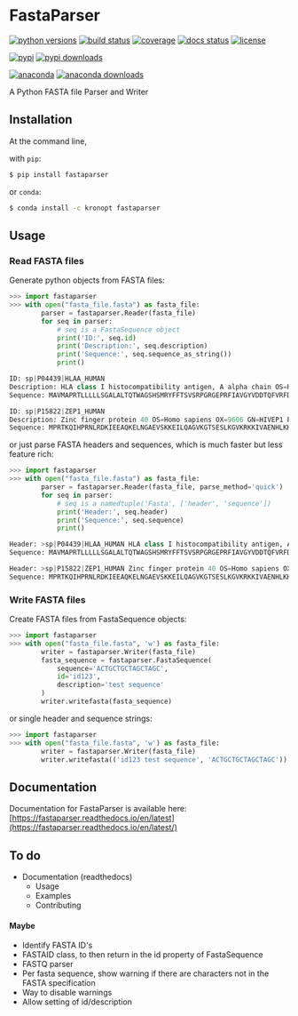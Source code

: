 # FastaParser

[![python versions](https://img.shields.io/pypi/pyversions/fastaparser "supported python versions")](https://pypi.org/project/fastaparser)
[![build status](https://github.com/Kronopt/FastaParser/workflows/CI/badge.svg "build status")](https://github.com/Kronopt/FastaParser/actions?query=workflow%3ACI)
[![coverage](https://codecov.io/gh/Kronopt/FastaParser/branch/master/graph/badge.svg "code coverage")](https://codecov.io/gh/Kronopt/FastaParser)
[![docs status](https://readthedocs.org/projects/fastaparser/badge/?version=latest "documentation build status")](https://fastaparser.readthedocs.io/en/latest/?badge=latest)
[![license](https://img.shields.io/pypi/l/fastaparser "license")](https://github.com/Kronopt/fastaparser/blob/master/LICENSE)

[![pypi](https://img.shields.io/pypi/v/fastaparser "pypi package")](https://pypi.org/project/fastaparser)
[![pypi downloads](https://img.shields.io/pypi/dm/fastaparser "pypi downloads")](https://pypi.org/project/fastaparser)

[![anaconda](https://anaconda.org/kronopt/fastaparser/badges/version.svg "conda package")](https://anaconda.org/Kronopt/fastaparser)
[![anaconda downloads](https://img.shields.io/conda/dn/Kronopt/fastaparser "anaconda downloads")](https://anaconda.org/Kronopt/fastaparser)

A Python FASTA file Parser and Writer

## Installation

At the command line,

with `pip`:
```sh
$ pip install fastaparser
```

or `conda`:

```sh
$ conda install -c kronopt fastaparser
```

## Usage

### Read FASTA files
Generate python objects from FASTA files:

```Python
>>> import fastaparser
>>> with open("fasta_file.fasta") as fasta_file:
        parser = fastaparser.Reader(fasta_file)
        for seq in parser:
            # seq is a FastaSequence object
            print('ID:', seq.id)
            print('Description:', seq.description)
            print('Sequence:', seq.sequence_as_string())
            print()

ID: sp|P04439|HLAA_HUMAN
Description: HLA class I histocompatibility antigen, A alpha chain OS=Homo sapi...
Sequence: MAVMAPRTLLLLLSGALALTQTWAGSHSMRYFFTSVSRPGRGEPRFIAVGYVDDTQFVRFDSDAASQRM...

ID: sp|P15822|ZEP1_HUMAN
Description: Zinc finger protein 40 OS=Homo sapiens OX=9606 GN=HIVEP1 PE=1 SV=3...
Sequence: MPRTKQIHPRNLRDKIEEAQKELNGAEVSKKEILQAGVKGTSESLKGVKRKKIVAENHLKKIPKSPLRN...
```

or just parse FASTA headers and sequences, which is much faster but less feature rich:
```Python
>>> import fastaparser
>>> with open("fasta_file.fasta") as fasta_file:
        parser = fastaparser.Reader(fasta_file, parse_method='quick')
        for seq in parser:
            # seq is a namedtuple('Fasta', ['header', 'sequence'])
            print('Header:', seq.header)
            print('Sequence:', seq.sequence)
            print()

Header: >sp|P04439|HLAA_HUMAN HLA class I histocompatibility antigen, A alpha c...
Sequence: MAVMAPRTLLLLLSGALALTQTWAGSHSMRYFFTSVSRPGRGEPRFIAVGYVDDTQFVRFDSDAASQRM...

Header: >sp|P15822|ZEP1_HUMAN Zinc finger protein 40 OS=Homo sapiens OX=9606 GN...
Sequence: MPRTKQIHPRNLRDKIEEAQKELNGAEVSKKEILQAGVKGTSESLKGVKRKKIVAENHLKKIPKSPLRN...
```

### Write FASTA files
Create FASTA files from FastaSequence objects:
```Python
>>> import fastaparser
>>> with open("fasta_file.fasta", 'w') as fasta_file:
        writer = fastaparser.Writer(fasta_file)
        fasta_sequence = fastaparser.FastaSequence(
            sequence='ACTGCTGCTAGCTAGC',
            id='id123',
            description='test sequence'
        )
        writer.writefasta(fasta_sequence)
```
or single header and sequence strings:
```Python
>>> import fastaparser
>>> with open("fasta_file.fasta", 'w') as fasta_file:
        writer = fastaparser.Writer(fasta_file)
        writer.writefasta(('id123 test sequence', 'ACTGCTGCTAGCTAGC'))
```

## Documentation
Documentation for FastaParser is available here: [https://fastaparser.readthedocs.io/en/latest](https://fastaparser.readthedocs.io/en/latest/)

## To do
* Documentation (readthedocs)
    * Usage
    * Examples
    * Contributing

#### Maybe
* Identify FASTA ID's
* FASTAID class, to then return in the id property of FastaSequence
* FASTQ parser
* Per fasta sequence, show warning if there are characters not in the FASTA specification
* Way to disable warnings
* Allow setting of id/description
